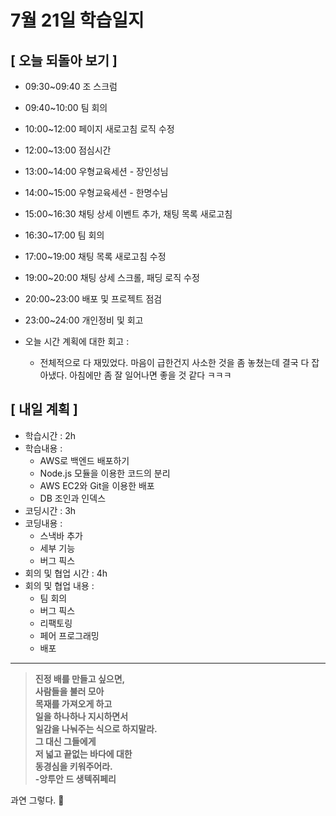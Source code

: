 # 7월 21일 학습일지

## [ 오늘 되돌아 보기 ]
 - 09:30~09:40 조 스크럼
 - 09:40~10:00 팀 회의
 - 10:00~12:00 페이지 새로고침 로직 수정
 - 12:00~13:00 점심시간
 - 13:00~14:00 우형교육세션 - 장인성님
 - 14:00~15:00 우형교육세션 - 한명수님
 - 15:00~16:30 채팅 상세 이벤트 추가, 채팅 목록 새로고침
 - 16:30~17:00 팀 회의
 - 17:00~19:00 채팅 목록 새로고침 수정
 - 19:00~20:00 채팅 상세 스크롤, 패딩 로직 수정
 - 20:00~23:00 배포 및 프로젝트 점검
 - 23:00~24:00 개인정비 및 회고

- 오늘 시간 계획에 대한 회고 : 
    * 전체적으로 다 재밌었다. 마음이 급한건지 사소한 것을 좀 놓쳤는데 결국 다 잡아냈다. 아침에만 좀 잘 일어나면 좋을 것 같다 ㅋㅋㅋ

## [ 내일 계획 ]
- 학습시간 : 2h
- 학습내용 : 
    * AWS로 백엔드 배포하기
    * Node.js 모듈을 이용한 코드의 분리
    * AWS EC2와 Git을 이용한 배포
    * DB 조인과 인덱스
- 코딩시간 : 3h
- 코딩내용 :
    * 스낵바 추가
    * 세부 기능 
    * 버그 픽스
- 회의 및 협업 시간 : 4h
- 회의 및 협업 내용 : 
  * 팀 회의
  * 버그 픽스
  * 리팩토링
  * 페어 프로그래밍
  * 배포
        
* * *

>**진정 배를 만들고 싶으면,<br>사람들을 불러 모아<br>목재를 가져오게 하고<br>일을 하나하나 지시하면서<br>일감을 나눠주는 식으로 하지말라.<br>그 대신 그들에게<br>저 넓고 끝없는 바다에 대한<br>동경심을 키워주어라.<br>-앙투안 드 생텍쥐페리**

과연 그렇다. 🌊

